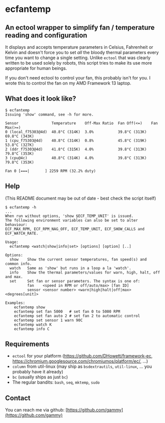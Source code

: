 # ecfantemp

## An ectool wrapper to simplify fan / temperature reading and configuration

It displays and accepts temperature parameters in Celsius, Fahrenheit or Kelvin
and doesn't force you to set *all* the bloody thermal parameters every time
you want to change a single setting. Unlike `ectool` that was clearly written
to be used solely by robots, this script tries to make its use more appropriate
for human beings.

If you don't need ectool to control your fan, this probably isn't for you.
I wrote this to control the fan on my AMD Framework 13 laptop.

## What does it look like?

```
$ ecfantemp
Issuing 'show' command, see -h for more.

Sensor               Temperature    Off-Max Ratio  Fan Off(<=)    Fan Max(>=)
0 (local_f75303@4d)  40.8°C (314K)  3.0%           39.8°C (313K)  69.8°C (343K)
1 (cpu_f75303@4d)    40.8°C (314K)  0.8%           45.8°C (319K)  53.8°C (327K)
2 (ddr_f75303@4d)    41.8°C (315K)  4.0%           39.8°C (313K)  79.8°C (353K)
3 (cpu@4c)           40.8°C (314K)  4.0%           39.8°C (313K)  79.8°C (353K)

Fan 0 [===|       ] 2259 RPM (32.2% duty)
```

## Help

(This README document may be out of date - best check the script itself)

```
$ ecfantemp -h
...
When run without options, 'show $ECF_TEMP_UNIT' is issued.
The following environment variables can also be set to alter behaviour:
ECF_MAX_RPM, ECF_RPM_NAG_OFF, ECF_TEMP_UNIT, ECF_SHOW_CALLS and ECF_WATCH_RATE.

Usage:
  ecfantemp <watch|show|info|set> [options] [option] [..]

Options:
  show    Show the current sensor temperatures, fan speed(s) and common info.
  watch   Same as 'show' but runs in a loop a la 'watch'.
  info    Show the thermal parameters/values for warn, high, halt, off and max.
  set     Set fan or sensor parameters. The syntax is one of:
          fan    <speed in RPM or off/auto/max> [fan ID]
          sensor <sensor number> <warn|high|halt|off|max> <degrees[unit]>

Examples:
    ecfantemp show
    ecfantemp set fan 5000   # set fan 0 to 5000 RPM
    ecfantemp set fan auto 2 # set fan 2 to automatic control
    ecfantemp set sensor 1 warn 90C
    ecfantemp watch K
    ecfantemp info C
```

## Requirements
 * `ectool` for your platform (https://github.com/DHowett/framework-ec, https://chromium.googlesource.com/chromiumos/platform/ec/, ...)
 * `column` from util-linux (may ship as `bsdextrautils`, `util-linux`, ... you probably have it already)
 * `bc` (usually ships as just `bc`)
 * The regular bandits: `bash`, `seq`, `mktemp`, `sudo`

## Contact

You can reach me via github: [https://github.com/gammy](https://github.com/gammy)

